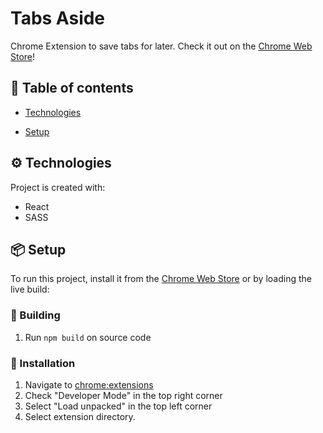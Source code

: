 # Tabs Aside

Chrome Extension to save tabs for later. Check it out on the [Chrome Web Store](https://chrome.google.com/webstore/detail/tabs-aside/nboikgnmjgjcnnhencinblbaikdccdlb)!

## 📃 Table of contents

- [Technologies](#technologies)

- [Setup](#setup)

## ⚙️ Technologies

Project is created with:

- React
- SASS

## 📦 Setup

To run this project, install it from the [Chrome Web Store](https://chrome.google.com/webstore/detail/tabs-aside/nboikgnmjgjcnnhencinblbaikdccdlb) or by loading the live build:

### 🔨 Building

1. Run `npm build` on source code

### 🔨 Installation

1. Navigate to <chrome:extensions>
2. Check "Developer Mode" in the top right corner
3. Select "Load unpacked" in the top left corner
4. Select extension directory.
